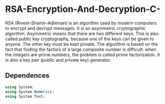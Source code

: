 # RSA-Encryption-And-Decryption-C-

RSA (Rivest–Shamir–Adleman) is an algorithm used by modern computers to encrypt and decrypt messages. It is an asymmetric cryptographic algorithm. Asymmetric means that there are two different keys. This is also called public key cryptography, because one of the keys can be given to anyone. The other key must be kept private. The algorithm is based on the fact that finding the factors of a large composite number is difficult: when the integers are prime numbers, the problem is called prime factorization. It is also a key pair (public and private key) generator.

## Dependences

```cs
using System;
using System.Numerics;
using System.Text;
```
